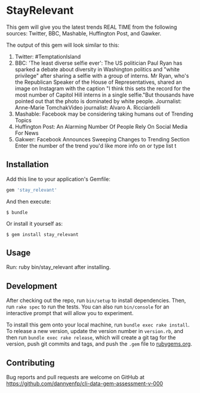 # StayRelevant

This gem will give you the latest trends REAL TIME from the following sources: Twitter, BBC, Mashable, Huffington Post, and Gawker. 

The output of this gem will look similar to this: 

1. Twitter: #TemptationIsland
2. BBC: 'The least diverse selfie ever': The US politician Paul Ryan has sparked a debate about diversity in Washington politics and "white privilege" after sharing a selfie with a group of interns. Mr Ryan, who's the Republican Speaker of the House of Representatives, shared an image on Instagram with the caption "I think this sets the record for the most number of Capitol Hill interns in a single selfie."But thousands have pointed out that the photo is dominated by white people. Journalist: Anne-Marie TomchakVideo journalist: Alvaro A. Ricciardelli
3. Mashable: Facebook may be considering taking humans out of Trending Topics
4. Huffington Post: An Alarming Number Of People Rely On Social Media For News
5. Gakwer: Facebook Announces Sweeping Changes to Trending Section
Enter the number of the trend you'd like more info on or type list t

## Installation

Add this line to your application's Gemfile:

```ruby
gem 'stay_relevant'
```

And then execute:

    $ bundle

Or install it yourself as:

    $ gem install stay_relevant

## Usage

Run: ruby bin/stay_relevant after installing. 

## Development

After checking out the repo, run `bin/setup` to install dependencies. Then, run `rake spec` to run the tests. You can also run `bin/console` for an interactive prompt that will allow you to experiment.

To install this gem onto your local machine, run `bundle exec rake install`. To release a new version, update the version number in `version.rb`, and then run `bundle exec rake release`, which will create a git tag for the version, push git commits and tags, and push the `.gem` file to [rubygems.org](https://rubygems.org).

## Contributing

Bug reports and pull requests are welcome on GitHub at https://github.com/dannyenfp/cli-data-gem-assessment-v-000

